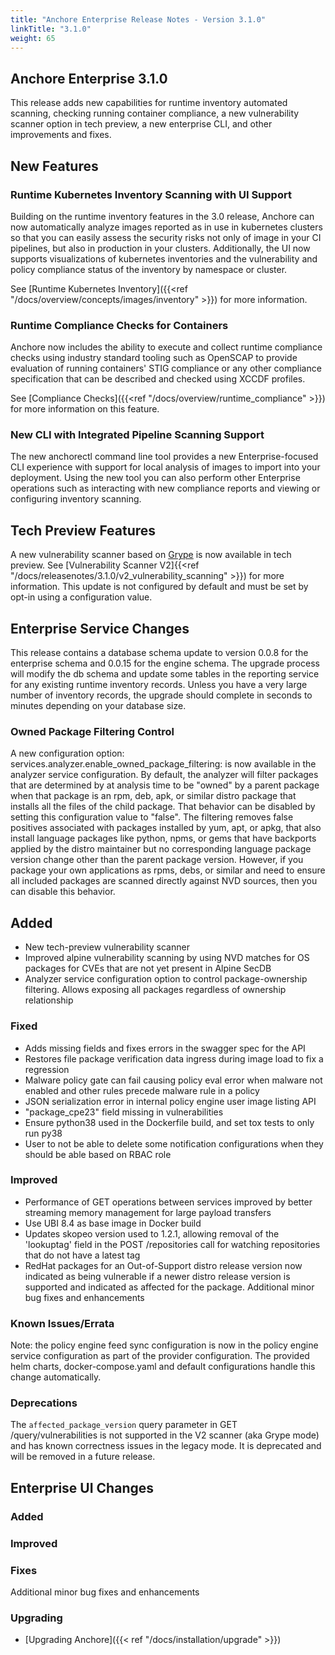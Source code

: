 ```yaml
---
title: "Anchore Enterprise Release Notes - Version 3.1.0"
linkTitle: "3.1.0"
weight: 65
---
```


## Anchore Enterprise 3.1.0

This release adds new capabilities for runtime inventory automated scanning, checking running container compliance, a new 
vulnerability scanner option in tech preview, a new enterprise CLI, and other improvements and fixes. 

## New Features

### Runtime Kubernetes Inventory Scanning with UI Support

Building on the runtime inventory features in the 3.0 release, Anchore can now automatically analyze images reported as in
use in kubernetes clusters so that you can easily assess the security risks not only of image in your CI pipelines, but also
in production in your clusters. Additionally, the UI now supports visualizations of kubernetes inventories and the vulnerability
and policy compliance status of the inventory by namespace or cluster.

See [Runtime Kubernetes Inventory]({{<ref "/docs/overview/concepts/images/inventory" >}}) for more information.

### Runtime Compliance Checks for Containers

Anchore now includes the ability to execute and collect runtime compliance checks using industry standard tooling such as OpenSCAP to provide evaluation of running
containers' STIG compliance or any other compliance specification that can be described and checked using XCCDF profiles.

See [Compliance Checks]({{<ref "/docs/overview/runtime_compliance" >}}) for more information on this feature.

### New CLI with Integrated Pipeline Scanning Support

The new anchorectl command line tool provides a new Enterprise-focused CLI experience with support for local analysis of images to import
into your deployment. Using the new tool you can also perform other Enterprise operations such as interacting with new compliance reports
and viewing or configuring inventory scanning.

## Tech Preview Features

A new vulnerability scanner based on [Grype](https://github.com/anchore/grype) is now available in tech preview. See [Vulnerability Scanner V2]{{<ref "/docs/releasenotes/3.1.0/v2_vulnerability_scanning" >}}) for more information.
This update is not configured by default and must be set by opt-in using a configuration value.

## Enterprise Service Changes

This release contains a database schema update to version 0.0.8 for the enterprise schema and 0.0.15 for the engine schema.
The upgrade process will modify the db schema and update some tables in the reporting service for any existing runtime
inventory records. Unless you have a very large number of inventory records, the upgrade should complete in seconds to minutes depending
on your database size.

### Owned Package Filtering Control
A new configuration option: services.analyzer.enable_owned_package_filtering: <bool> is now available in the analyzer service configuration. 
By default, the analyzer will filter packages that are determined by at analysis time to be "owned" by a parent package when that package 
is an rpm, deb, apk, or similar distro package that installs all the files of the child package. That behavior can be disabled by setting this configuration 
value to "false". The filtering removes false positives associated with packages installed by yum, apt, or apkg, that also 
install language packages like python, npms, or gems that have backports applied by the distro maintainer but no corresponding 
language package version change other than the parent package version. However, if you package your own applications as 
rpms, debs, or similar and need to ensure all included packages are scanned directly against NVD sources, then you can 
disable this behavior.

## Added
- New tech-preview vulnerability scanner
- Improved alpine vulnerability scanning by using NVD matches for OS packages for CVEs that are not yet present in Alpine SecDB
- Analyzer service configuration option to control package-ownership filtering. Allows exposing all packages regardless of ownership relationship

### Fixed
- Adds missing fields and fixes errors in the swagger spec for the API
- Restores file package verification data ingress during image load to fix a regression
- Malware policy gate can fail causing policy eval error when malware not enabled and other rules precede malware rule in a policy
- JSON serialization error in internal policy engine user image listing API
- "package_cpe23" field missing in vulnerabilities
- Ensure python38 used in the Dockerfile build, and set tox tests to only run py38
- User to not be able to delete some notification configurations when they should be able based on RBAC role


### Improved
- Performance of GET operations between services improved by better streaming memory management for large payload transfers
- Use UBI 8.4 as base image in Docker build
- Updates skopeo version used to 1.2.1, allowing removal of the 'lookuptag' field in the POST /repositories call for 
  watching repositories that do not have a latest tag
- RedHat packages for an Out-of-Support distro release version now indicated as being vulnerable if a newer distro release version is supported and indicated as affected for the package.
Additional minor bug fixes and enhancements


### Known Issues/Errata
Note: the policy engine feed sync configuration is now in the policy engine service configuration as part of the provider 
configuration. The provided helm charts, docker-compose.yaml and default configurations handle this change automatically.

### Deprecations
The `affected_package_version` query parameter in GET /query/vulnerabilities is not supported in the V2 scanner (aka Grype mode) 
and has known correctness issues in the legacy mode. It is deprecated and will be removed in a future release.


## Enterprise UI Changes

### Added

### Improved

### Fixes

Additional minor bug fixes and enhancements


### Upgrading

* [Upgrading Anchore]({{< ref "/docs/installation/upgrade" >}})